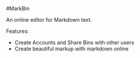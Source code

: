 #MarkBin

An online editor for Markdown text.

Features:
- Create Accounts and Share Bins with other users
- Create beautiful markup with markdown online 
